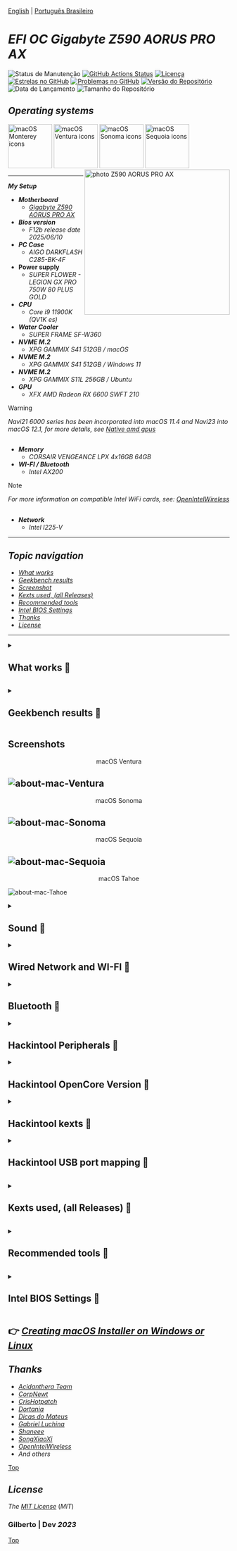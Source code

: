 [English](https://github.com/Gilberto-Mascena/Z590-AORUS-PRO-AX/blob/main/README.md) | [Português Brasileiro](https://github.com/Gilberto-Mascena/Z590-AORUS-PRO-AX/blob/main/README-pt_br.md)

# *EFI OC Gigabyte Z590 AORUS PRO AX*


![Status de Manutenção](https://img.shields.io/badge/Maintained-Yes-brightgreen?style=for-the-badge)
[![GitHub Actions Status](https://img.shields.io/github/actions/workflow/status/Gilberto-Mascena/Z590-AORUS-PRO-AX/build.yml?style=for-the-badge)](https://github.com/Gilberto-Mascena/Z590-AORUS-PRO-AX/actions)
[![Licença](https://img.shields.io/github/license/Gilberto-Mascena/Z590-AORUS-PRO-AX?style=for-the-badge)](https://github.com/Gilberto-Mascena/Z590-AORUS-PRO-AX/blob/main/LICENSE.md)
[![Estrelas no GitHub](https://img.shields.io/github/stars/Gilberto-Mascena/Z590-AORUS-PRO-AX?style=for-the-badge)](https://github.com/Gilberto-Mascena/Z590-AORUS-PRO-AX/stargazers)
[![Problemas no GitHub](https://img.shields.io/github/issues/Gilberto-Mascena/Z590-AORUS-PRO-AX?style=for-the-badge)](https://github.com/Gilberto-Mascena/Z590-AORUS-PRO-AX/issues)
[![Versão do Repositório](https://img.shields.io/github/v/release/Gilberto-Mascena/Z590-AORUS-PRO-AX?include_prereleases&style=for-the-badge)](https://github.com/Gilberto-Mascena/Z590-AORUS-PRO-AX/releases)
![Data de Lançamento](https://img.shields.io/github/release-date/Gilberto-Mascena/Z590-AORUS-PRO-AX?style=for-the-badge)
![Tamanho do Repositório](https://img.shields.io/github/repo-size/Gilberto-Mascena/Z590-AORUS-PRO-AX?style=for-the-badge)

##

## *Operating systems*

<div align="left">  
  <img width="100" src="./img/macos-monterey-icon.png" alt="macOS Monterey icons">  
  <img width="100" src="./img/macos-ventura-icon.png" alt="macOS Ventura icons">  
  <img width="100" src="./img/macos-sonoma-icon.png" alt="macOS Sonoma icons">
  <img width="100" src="./img/macos-sequoia-icon.png" alt="macOS Sequoia icons">
<!--- <img width="90" src="./img/macos-tahoe-icon.png" alt="macOS Tahoe icons"> --->   
</div>

<div>
  <img align="right" src="./img/bannerp.png" alt="photo Z590 AORUS PRO AX" width="330">
</div>

---

_**My Setup**_

- _**Motherboard**_
  - [*Gigabyte Z590 AORUS PRO AX*](https://www.gigabyte.com/br/Motherboard/Z590-AORUS-PRO-AX-rev-10#kf") 
- _**Bios version**_
  - *F12b release date 2025/06/10*
- _**PC Case**_
  - *AIGO DARKFLASH C285-BK-4F*
- **Power supply**
  - *SUPER FLOWER - LEGION GX PRO 750W 80 PLUS GOLD*
- _**CPU**_
  - *Core i9 11900K (QV1K es)*
- _**Water Cooler**_
  - *SUPER FRAME SF-W360*
- _**NVME M.2**_
  - *XPG GAMMIX S41 512GB / macOS*
- _**NVME M.2**_
  - *XPG GAMMIX S41 512GB / Windows 11*
- _**NVME M.2**_
  - *XPG GAMMIX S11L 256GB / Ubuntu*
- _**GPU**_
  - *XFX AMD Radeon RX 6600 SWFT 210*
> [!WARNING]
> *Navi21 6000 series has been incorporated into macOS 11.4 and Navi23 into macOS 12.1, for more details, see [Native amd gpus](https://dortania.github.io/GPU-Buyers-Guide/modern-gpus/amd-gpu.html#native-amd-gpus)*

##

- _**Memory**_
  - *CORSAIR VENGEANCE LPX 4x16GB 64GB*
- _**WI-FI / Bluetooth**_
  - *Intel AX200*
> [!NOTE]
> _For more information on compatible Intel WiFi cards, see: [OpenIntelWireless](https://openintelwireless.github.io/itlwm/Compat)_ 

##

- _**Network**_
  - *Intel I225-V*  
---

<a name="anchor"></a>

## _Topic navigation_

- [*What works*](#anchor1)
- [*Geekbench results*](#anchor2)
- [*Screenshot*](#anchor3)
- [*Kexts used, (all Releases)*](#anchor4)
- [*Recommended tools*](#anchor5)
- [*Intel BIOS Settings*](#anchor6)
- [*Thanks*](#anchor7)
- [*License* ](#anchor8)

---

<a id="anchor1"></a>

<details><summary><h2>What works 👀</h2></summary>

- [x] *Sound*
- [x] *Network*
- [x] *WI-FI*
- [x] *Bluetooth*
- [x] *USB*
- [x] *Sleep*

[Top](#anchor)
</details>

<a id="anchor2"></a>

<details><summary><h2>Geekbench results 👀</h2></summary>

* _**CPU QV1K es**_
  *As it is an engineering processor, it requires an activation key [`Geekbench`](https://www.geekbench.com) to generate the tests, I don't have it!*

[Top](#anchor)
</details>

<a id="anchor3"></a>

## Screenshots


<p style="text-align: center;">macOS Ventura</p>

![about-mac-Ventura](./img/about-Ventura.png)
---

<p style="text-align: center;">macOS Sonoma</p>

![about-mac-Sonoma](./img/about-Sonoma.png)
---

<p style="text-align: center;">macOS Sequoia</p>

![about-mac-Sequoia](./img/about-Sequoia.png)
---

<p style="text-align: center;">macOS Tahoe</p>

![about-mac-Tahoe](./img/about-tahoe.png)


<details><summary><h2>Sound 👀</h2></summary>

![sound](./img/sound.png)
</details>

<details><summary><h2>Wired Network and WI-FI 👀</h2></summary>

![network](./img/network-wifi.png)
</details>

<details><summary><h2>Bluetooth 👀</h2></summary>

![bluetooth](./img/bluetooth.png)
</details>

<details><summary><h2>Hackintool Peripherals 👀</h2></summary>

![peripherals](./img/peripherals.png)
</details>

<details><summary><h2>Hackintool OpenCore Version 👀</h2></summary>

![opencore-version](./img/opencore-version.png)
</details>

<details><summary><h2>Hackintool kexts 👀</h2></summary>

![kexts](./img/kexts.png)
</details>

<details><summary><h2>Hackintool USB port mapping 👀</h2></summary>

![usb-mapping](./img/USB-mapping.png)

[Top](#anchor)
</details>

<a id="anchor4"></a>

<details><summary><h2>Kexts used, (all Releases) 👀</h2></summary>

- *[`WhateverGreen.kext`](https://github.com/acidanthera/WhateverGreen)*
- *[`Lilu.kext`](https://github.com/acidanthera/Lilu)*
- *[`VirtualSMC`](https://github.com/acidanthera/VirtualSMC), only: `VirtualSMC.kext`, `SMCProcessor.kext` and `SMCSuperIO.kext`*.
- *[`AppleInteli210Ethernet.kext`](https://github.com/luchina-gabriel/youtube-files/raw/main/AppleIntelI210Ethernet.kext.zip)*
- *[`AppleIGC.kext`](https://github.com/SongXiaoXi/AppleIGC) as an option if your internet connects but you can't browse, remove AppleInteli210Ethernet.kext and do an OC Clean Snapshot, this should    solve your internet problem* 
- *[`CpuTscSync.kext`](https://github.com/acidanthera/CpuTscSync)*
- *`USBMap.kext`*
- *[`AirportItlwm.kext`](https://github.com/OpenIntelWireless/itlwm/releases) use the version corresponding to macOS*
- *[`BluetoolFixup.kext`](https://github.com/acidanthera/BrcmPatchRAM/releases)*
- *[`IntelBluetoothFirmware.kext`](https://github.com/OpenIntelWireless/IntelBluetoothFirmware/releases)*
- *[`IntelBTPatcher.kext`](https://github.com/OpenIntelWireless/IntelBluetoothFirmware/releases)*

[Top](#anchor)
</details>

<a id="anchor5"></a>

<details><summary><h2>Recommended tools 👀</h2></summary>

* _**Recommendation 1**_
  * *Use [`GenSMBIOS`](https://github.com/corpnewt/GenSMBIOS), to generate new serials for your SMBIOS in order to avoid conflicts with iServices.*
* _**Recommendation 2**_
  * *Use [`ProperTree`](https://github.com/corpnewt/ProperTree), to edit your config.plist.*     
* _**Recommendation 3**_
  * *Use [`USBMap`](https://github.com/corpnewt/USBMap), to map your USB ports, starting from OC 0.9.3, they can be mapped with XHCIPortLimit enabled in config.plist + [`USBInjectAll`](https://github.com/Sniki/OS-X-USB-Inject-All/releases).*
* _**Recommendation 4**_
  * *Extract your DSDT from windows.*
  * *Use [`SSDTTime`](https://github.com/corpnewt/SSDTTime), generate your SSDT patches.*    
* _**Recommendation 5**_
  * *Use [`MaciASL`](https://github.com/acidanthera/MaciASL), to compile your patches on mac SSDT.*
* _**Recommendation 6**_
  * *Use [`MountEFI`](https://github.com/corpnewt/MountEFI/blob/update/Mount%20EFI%20Automator%20Quick%20Action.zip), to mount EFI on macOS.*

[Top](#anchor)
</details>

<a id="anchor6"></a>

<details><summary><h2>Intel BIOS Settings 👀</h2></summary>

- [*OpenCore Install Guide*](https://dortania.github.io/OpenCore-Install-Guide/config.plist/comet-lake.html#intel-bios-settings)

[Top](#anchor)
</details>

## 👉 [_Creating macOS Installer on Windows or Linux_](https://github.com/Gilberto-Mascena/How-to-create-a-macOS-installer-without-a-Mac)

<a id="anchor7"></a>

## *Thanks*

- [*Acidanthera Team*](https://github.com/acidanthera)
- [*CorpNewt*](https://github.com/corpnewt)
- [*CrisHotpatch*](https://t.me/crishotpatch)
- [*Dortania*](https://dortania.github.io/OpenCore-Install-Guide/config.plist/comet-lake.html#platforminfo)
- [*Dicas do Mateus*](https://www.youtube.com/c/DicasdoMateus)
- [*Gabriel Luchina*](https://www.youtube.com/c/gabrielluchina)
- [*Shaneee*](https://github.com/Shaneee/AppleIGB)
- [*SongXiaoXi*](https://github.com/SongXiaoXi/AppleIGC?tab=readme-ov-file)
- [*OpenIntelWireless*](https://github.com/OpenIntelWireless)
- *And others*

[Top](#anchor)

<a id="anchor8"></a>

## *License* 

*The* [*MIT License*](./LICENSE.md) (*MIT*)

### Gilberto | Dev _2023_ 

[Top](#anchor)


